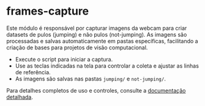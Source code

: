 # frames-capture

Este módulo é responsável por capturar imagens da webcam para criar datasets de pulos (jumping) e não pulos (not-jumping). As imagens são processadas e salvas automaticamente em pastas específicas, facilitando a criação de bases para projetos de visão computacional.

- Execute o script para iniciar a captura.
- Use as teclas indicadas na tela para controlar a coleta e ajustar as linhas de referência.
- As imagens são salvas nas pastas `jumping/` e `not-jumping/`.

Para detalhes completos de uso e controles, consulte a [documentação detalhada](../docs/frames-capture_app.md).